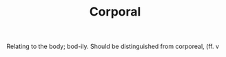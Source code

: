 ---
title: Corporal
letter: C
permalink: "/definitions/bld-corporal.html"
body: Relating to the body; bod-ily. Should be distinguished from corporeal, (ff.
  v
published_at: '2018-07-07'
source: Black's Law Dictionary 2nd Ed (1910)
layout: post
---